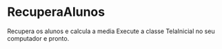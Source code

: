 # RecuperaAlunos
Recupera os alunos e calcula a media
Execute a classe TelaInicial no seu computador e pronto.
